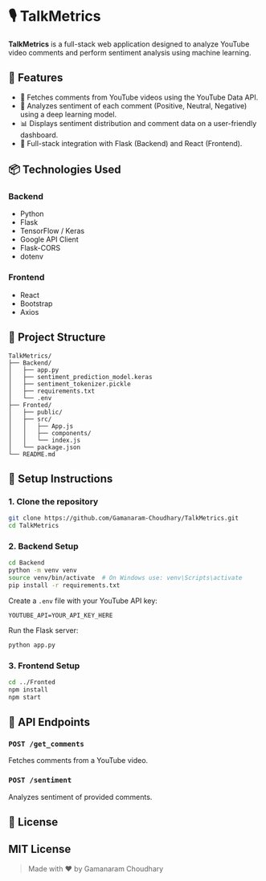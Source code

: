 # 🎙️ TalkMetrics

**TalkMetrics** is a full-stack web application designed to analyze YouTube video comments and perform sentiment analysis using machine learning.

## 🚀 Features

- 🎥 Fetches comments from YouTube videos using the YouTube Data API.
- 🧠 Analyzes sentiment of each comment (Positive, Neutral, Negative) using a deep learning model.
- 📊 Displays sentiment distribution and comment data on a user-friendly dashboard.
- 🔁 Full-stack integration with Flask (Backend) and React (Frontend).

## 📦 Technologies Used

### Backend

- Python
- Flask
- TensorFlow / Keras
- Google API Client
- Flask-CORS
- dotenv

### Frontend

- React
- Bootstrap
- Axios

## 📁 Project Structure

```
TalkMetrics/
├── Backend/
│   ├── app.py
│   ├── sentiment_prediction_model.keras
│   ├── sentiment_tokenizer.pickle
│   ├── requirements.txt
│   └── .env
├── Fronted/
│   ├── public/
│   ├── src/
│   │   ├── App.js
│   │   ├── components/
│   │   └── index.js
│   └── package.json
└── README.md
```

## 🔧 Setup Instructions

### 1. Clone the repository

```bash
git clone https://github.com/Gamanaram-Choudhary/TalkMetrics.git
cd TalkMetrics
```

### 2. Backend Setup

```bash
cd Backend
python -m venv venv
source venv/bin/activate  # On Windows use: venv\Scripts\activate
pip install -r requirements.txt
```

Create a `.env` file with your YouTube API key:

```
YOUTUBE_API=YOUR_API_KEY_HERE
```

Run the Flask server:

```bash
python app.py
```

### 3. Frontend Setup

```bash
cd ../Fronted
npm install
npm start
```

## 📡 API Endpoints

### `POST /get_comments`

Fetches comments from a YouTube video.

### `POST /sentiment`

Analyzes sentiment of provided comments.

## 📜 License

MIT License
---

> Made with ❤️ by Gamanaram Choudhary
